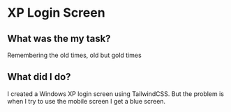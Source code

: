# XP Login Screen

## What was the my task?

Remembering the old times, old but gold times

## What did I do?

I created a Windows XP login screen using TailwindCSS. But the problem is when I try to use the mobile screen I get a blue screen.